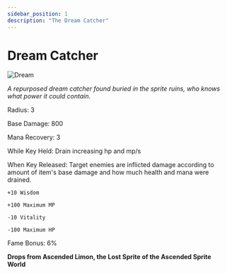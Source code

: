 ```yaml
---
sidebar_position: 1
description: "The Dream Catcher"
---
```


# Dream Catcher

![Dream](https://vwiki.valorserver.com/api/item/picture/dream%20catcher)

<i>A repurposed dream catcher found buried in the sprite ruins, who knows what power it could contain.</i>

Radius: 3 

Base Damage: 800

Mana Recovery: 3

While Key Held: Drain increasing hp and mp/s

When Key Released: Target enemies are inflicted damage according to amount of item's base damage and how much health and mana were drained.

    +10 Wisdom
    
    +100 Maximum MP
    
    -10 Vitality
    
    -100 Maximum HP

Fame Bonus: 6%

**Drops from Ascended Limon, the Lost Sprite of the Ascended Sprite World**
